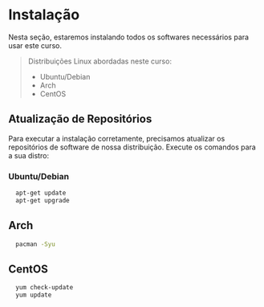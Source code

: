 # Instalação
Nesta seção, estaremos instalando todos os softwares necessários para usar este curso.
> Distribuições Linux abordadas neste curso:
> - Ubuntu/Debian
> - Arch
> - CentOS

## Atualização de Repositórios
Para executar a instalação corretamente, precisamos atualizar os repositórios de software de nossa distribuição.
Execute os comandos para a sua distro:

### Ubuntu/Debian
```sh
  apt-get update
  apt-get upgrade
```

## Arch
```sh
  pacman -Syu
```

## CentOS
```sh
  yum check-update
  yum update
```
